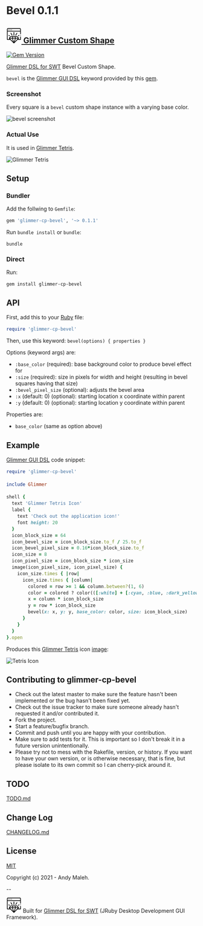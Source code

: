 # Bevel 0.1.1
## [<img src="https://raw.githubusercontent.com/AndyObtiva/glimmer/master/images/glimmer-logo-hi-res.png" height=40 /> Glimmer Custom Shape](https://github.com/AndyObtiva/glimmer-dsl-swt/docs/reference/GLIMMER_COMMAND.md#custom-shape-gem)
[![Gem Version](https://badge.fury.io/rb/glimmer-cp-bevel.svg)](http://badge.fury.io/rb/glimmer-cp-bevel)

[Glimmer DSL for SWT](https://github.com/AndyObtiva/glimmer-dsl-swt) Bevel Custom Shape.

`bevel` is the [Glimmer GUI DSL](https://github.com/AndyObtiva/glimmer-dsl-swt/blob/master/docs/reference/GLIMMER_GUI_DSL_SYNTAX.md#glimmer-gui-dsl-syntax) keyword provided by this [gem](https://rubygems.org/gems/glimmer-cp-bevel).

### Screenshot

Every square is a `bevel` custom shape instance with a varying base color.

![bevel screenshot](https://raw.githubusercontent.com/AndyObtiva/glimmer-dsl-swt/master/images/glimmer-example-image-shape-dsl.png)

### Actual Use

It is used in [Glimmer Tetris](https://github.com/AndyObtiva/glimmer-dsl-swt/blob/master/docs/reference/GLIMMER_SAMPLES.md#glimmer-tetris).

![Glimmer Tetris](https://raw.githubusercontent.com/AndyObtiva/glimmer-dsl-swt/master/images/glimmer-tetris.png)

## Setup

### Bundler

Add the follwing to `Gemfile`:
```ruby
gem 'glimmer-cp-bevel', '~> 0.1.1'
```

Run `bundle install` or `bundle`:
```
bundle
```

### Direct

Run:
```
gem install glimmer-cp-bevel
```

## API

First, add this to your [Ruby](https://www.ruby-lang.org/en/) file:
```ruby
require 'glimmer-cp-bevel'
```

Then, use this keyword:
`bevel(options) { properties }`

Options (keyword args) are:
- `:base_color` (required): base background color to produce bevel effect for
- `:size` (required): size in pixels for width and height (resulting in bevel squares having that size)
- `:bevel_pixel_size` (optional): adjusts the bevel area
- `:x` (default: 0) (optional): starting location x coordinate within parent
- `:y` (default: 0) (optional): starting location y coordinate within parent

Properties are:
- `base_color` (same as option above)

## Example

[Glimmer GUI DSL](https://github.com/AndyObtiva/glimmer-dsl-swt/blob/master/docs/reference/GLIMMER_GUI_DSL_SYNTAX.md#glimmer-gui-dsl-syntax) code snippet:

```ruby
require 'glimmer-cp-bevel'

include Glimmer

shell {
  text 'Glimmer Tetris Icon'
  label {
    text 'Check out the application icon!'
    font height: 20
  }
  icon_block_size = 64
  icon_bevel_size = icon_block_size.to_f / 25.to_f
  icon_bevel_pixel_size = 0.16*icon_block_size.to_f
  icon_size = 8
  icon_pixel_size = icon_block_size * icon_size
  image(icon_pixel_size, icon_pixel_size) {
    icon_size.times { |row|
      icon_size.times { |column|
        colored = row >= 1 && column.between?(1, 6)
        color = colored ? color(([:white] + [:cyan, :blue, :dark_yellow, :yellow, :green, :magenta, :red]).sample) : color(:white)
        x = column * icon_block_size
        y = row * icon_block_size
        bevel(x: x, y: y, base_color: color, size: icon_block_size)
      }
    }
  }
}.open
```

Produces this [Glimmer Tetris](https://github.com/AndyObtiva/glimmer-dsl-swt/blob/master/docs/reference/GLIMMER_SAMPLES.md#glimmer-tetris) icon [image](https://github.com/AndyObtiva/glimmer-dsl-swt/blob/master/docs/reference/GLIMMER_GUI_DSL_SYNTAX.md#image):

![Tetris Icon](https://raw.githubusercontent.com/AndyObtiva/glimmer-dsl-swt/master/images/glimmer-tetris-icon.png)

## Contributing to glimmer-cp-bevel

-   Check out the latest master to make sure the feature hasn't been
    implemented or the bug hasn't been fixed yet.
-   Check out the issue tracker to make sure someone already hasn't
    requested it and/or contributed it.
-   Fork the project.
-   Start a feature/bugfix branch.
-   Commit and push until you are happy with your contribution.
-   Make sure to add tests for it. This is important so I don't break it
    in a future version unintentionally.
-   Please try not to mess with the Rakefile, version, or history. If
    you want to have your own version, or is otherwise necessary, that
    is fine, but please isolate to its own commit so I can cherry-pick
    around it.

## TODO

[TODO.md](/TODO.md)

## Change Log

[CHANGELOG.md](/CHANGELOG.md)

## License

[MIT](LICENSE.txt)

Copyright (c) 2021 - Andy Maleh.

--

[<img src="https://raw.githubusercontent.com/AndyObtiva/glimmer/master/images/glimmer-logo-hi-res.png" height=40 />](https://github.com/AndyObtiva/glimmer) Built for [Glimmer DSL for SWT](https://github.com/AndyObtiva/glimmer-dsl-swt) (JRuby Desktop Development GUI Framework).
